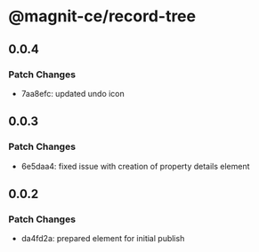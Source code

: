 # @magnit-ce/record-tree

## 0.0.4

### Patch Changes

- 7aa8efc: updated undo icon

## 0.0.3

### Patch Changes

- 6e5daa4: fixed issue with creation of property details element

## 0.0.2

### Patch Changes

- da4fd2a: prepared element for initial publish
